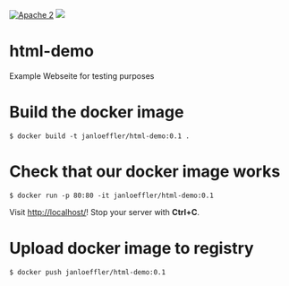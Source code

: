 [![Apache 2](http://img.shields.io/badge/license-Apache%202-blue.svg)](http://www.apache.org/licenses/LICENSE-2.0)
[![](https://images.microbadger.com/badges/image/janloeffler/html-demo.svg)](http://microbadger.com/images/janloeffler/html-demo)

# html-demo
Example Webseite for testing purposes


# Build the docker image

    $ docker build -t janloeffler/html-demo:0.1 .

# Check that our docker image works

    $ docker run -p 80:80 -it janloeffler/html-demo:0.1

Visit [http://localhost/](http://localhost/)! Stop your server with **Ctrl+C**.

# Upload docker image to registry

    $ docker push janloeffler/html-demo:0.1
